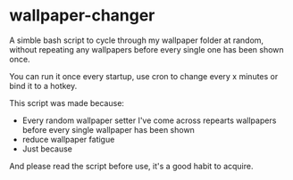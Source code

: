 # wallpaper-changer

A simble bash script to cycle through my wallpaper folder at random, without repeating any wallpapers before every single one has been shown once.

You can run it once every startup, use cron to change every x minutes or bind it to a hotkey.

This script was made because:

+ Every random wallpaper setter I've come across repearts wallpapers before every single wallpaper has been shown
+ reduce wallpaper fatigue
+ Just because

And please read the script before use, it's a good habit to acquire.
